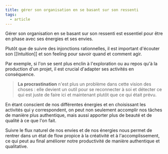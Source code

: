 ```yaml
---
title: gérer son organisation en se basant sur son ressenti
tags:
  - article
---
```

Gérer son organisation en se basant sur son ressenti est essentiel pour être en phase avec ses énergies et ses envies.

Plutôt que de suivre des injonctions rationnelles, il est important d'écouter son [[Intuition]] et son feeling pour savoir quand et comment agir.

Par exemple, si l'on se sent plus enclin à l'exploration ou au repos qu'à la production d'un projet, il est crucial d'adapter ses activités en conséquence.

> **La procrastination** n'est plus un problème dans cette vision des choses : elle devient un outil pour se reconnecter à soi et détecter ce qui est juste de faire ici et maintenant plutôt que ce qui était prévu.

En étant conscient de nos différentes énergies et en choisissant les activités qui y correspondent, on peut non seulement accomplir nos tâches de manière plus authentique, mais aussi apporter plus de beauté et de qualité à ce que l'on fait.

Suivre le flux naturel de nos envies et de nos énergies nous permet de rentrer dans un état de flow propice à la créativité et à l'accomplissement, ce qui peut au final améliorer notre productivité de manière authentique et qualitative.
